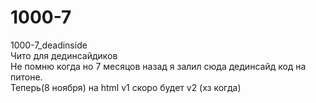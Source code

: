 # 1000-7
1000-7_deadinside <br/>
Чито для дединсайдиков  <br/>
Не помню когда но 7 месяцов назад я залил сюда дединсайд код на питоне. <br/> 
Теперь(8 ноября) на html v1 скоро будет v2 (хз когда) <br/>

